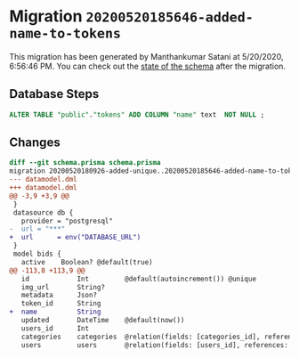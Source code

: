 # Migration `20200520185646-added-name-to-tokens`

This migration has been generated by Manthankumar Satani at 5/20/2020, 6:56:46 PM.
You can check out the [state of the schema](./schema.prisma) after the migration.

## Database Steps

```sql
ALTER TABLE "public"."tokens" ADD COLUMN "name" text  NOT NULL ;
```

## Changes

```diff
diff --git schema.prisma schema.prisma
migration 20200520180926-added-unique..20200520185646-added-name-to-tokens
--- datamodel.dml
+++ datamodel.dml
@@ -3,9 +3,9 @@
 }
 datasource db {
   provider = "postgresql"
-  url = "***"
+  url      = env("DATABASE_URL")
 }
 model bids {
   active    Boolean? @default(true)
@@ -113,8 +113,9 @@
   id            Int         @default(autoincrement()) @unique
   img_url       String?
   metadata      Json?
   token_id      String
+  name          String
   updated       DateTime    @default(now())
   users_id      Int
   categories    categories  @relation(fields: [categories_id], references: [id])
   users         users       @relation(fields: [users_id], references: [id])
```


